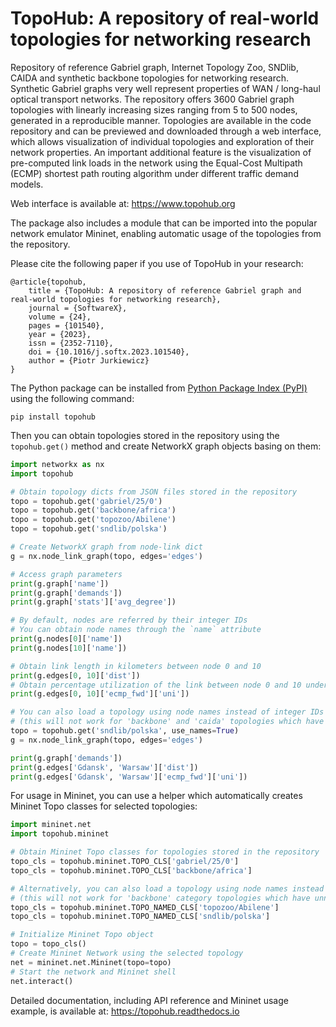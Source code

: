 # TopoHub: A repository of real-world topologies for networking research

Repository of reference Gabriel graph, Internet Topology Zoo, SNDlib, CAIDA and synthetic backbone topologies for
networking research. Synthetic Gabriel graphs very well represent properties of WAN / long-haul optical transport
networks. The repository offers 3600 Gabriel graph topologies with linearly increasing sizes ranging from 5 to 500
nodes, generated in a reproducible manner. Topologies are available in the code repository and can be previewed and
downloaded through a web interface, which allows visualization of individual topologies and exploration of their network
properties. An important additional feature is the visualization of pre-computed link loads in the network using the
Equal-Cost Multipath (ECMP) shortest path routing algorithm under different traffic demand models.

Web interface is available at: https://www.topohub.org

The package also includes a module that can be imported into the popular network emulator Mininet, enabling automatic
usage of the topologies from the repository.

Please cite the following paper if you use of TopoHub in your research:

    @article{topohub,
        title = {TopoHub: A repository of reference Gabriel graph and real-world topologies for networking research},
        journal = {SoftwareX},
        volume = {24},
        pages = {101540},
        year = {2023},
        issn = {2352-7110},
        doi = {10.1016/j.softx.2023.101540},
        author = {Piotr Jurkiewicz}
    }

The Python package can be installed from [Python Package Index (PyPI)](https://pypi.org/project/topohub/) using the following command:

    pip install topohub

Then you can obtain topologies stored in the repository using the `topohub.get()` method and create NetworkX graph objects
basing on them:

```python
import networkx as nx
import topohub

# Obtain topology dicts from JSON files stored in the repository
topo = topohub.get('gabriel/25/0')
topo = topohub.get('backbone/africa')
topo = topohub.get('topozoo/Abilene')
topo = topohub.get('sndlib/polska')

# Create NetworkX graph from node-link dict
g = nx.node_link_graph(topo, edges='edges')

# Access graph parameters
print(g.graph['name'])
print(g.graph['demands'])
print(g.graph['stats']['avg_degree'])

# By default, nodes are referred by their integer IDs
# You can obtain node names through the `name` attribute
print(g.nodes[0]['name'])
print(g.nodes[10]['name'])

# Obtain link length in kilometers between node 0 and 10
print(g.edges[0, 10]['dist'])
# Obtain percentage utilization of the link between node 0 and 10 under ECMP routing in the forward direction
print(g.edges[0, 10]['ecmp_fwd']['uni'])

# You can also load a topology using node names instead of integer IDs as node identifiers
# (this will not work for 'backbone' and 'caida' topologies which have unnamed or duplicated name nodes)
topo = topohub.get('sndlib/polska', use_names=True)
g = nx.node_link_graph(topo, edges='edges')

print(g.graph['demands'])
print(g.edges['Gdansk', 'Warsaw']['dist'])
print(g.edges['Gdansk', 'Warsaw']['ecmp_fwd']['uni'])
```

For usage in Mininet, you can use a helper which automatically creates Mininet Topo classes for selected topologies:

```python
import mininet.net
import topohub.mininet

# Obtain Mininet Topo classes for topologies stored in the repository
topo_cls = topohub.mininet.TOPO_CLS['gabriel/25/0']
topo_cls = topohub.mininet.TOPO_CLS['backbone/africa']

# Alternatively, you can also load a topology using node names instead integer IDs as node identifiers
# (this will not work for 'backbone' category topologies which have unnamed or duplicated name nodes)
topo_cls = topohub.mininet.TOPO_NAMED_CLS['topozoo/Abilene']
topo_cls = topohub.mininet.TOPO_NAMED_CLS['sndlib/polska']

# Initialize Mininet Topo object
topo = topo_cls()
# Create Mininet Network using the selected topology
net = mininet.net.Mininet(topo=topo)
# Start the network and Mininet shell
net.interact()
```

Detailed documentation, including API reference and Mininet usage example, is available at: https://topohub.readthedocs.io
